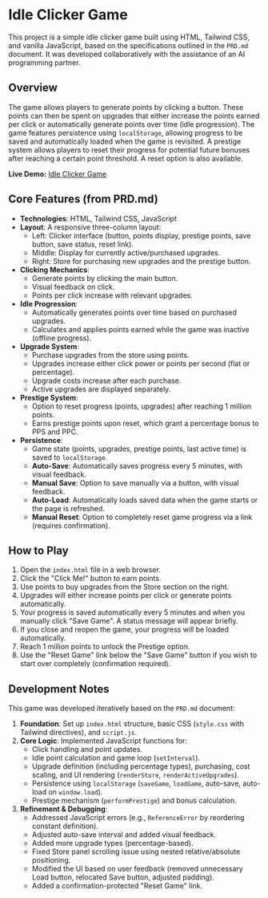 # Idle Clicker Game

This project is a simple idle clicker game built using HTML, Tailwind CSS, and vanilla JavaScript, based on the specifications outlined in the `PRD.md` document. It was developed collaboratively with the assistance of an AI programming partner.

## Overview

The game allows players to generate points by clicking a button. These points can then be spent on upgrades that either increase the points earned per click or automatically generate points over time (idle progression). The game features persistence using `localStorage`, allowing progress to be saved and automatically loaded when the game is revisited. A prestige system allows players to reset their progress for potential future bonuses after reaching a certain point threshold. A reset option is also available.

**Live Demo:** [Idle Clicker Game](https://crwgrant.github.io/ai_idle_clicker_game/)

## Core Features (from PRD.md)

*   **Technologies**: HTML, Tailwind CSS, JavaScript
*   **Layout**: A responsive three-column layout:
    *   Left: Clicker interface (button, points display, prestige points, save button, save status, reset link).
    *   Middle: Display for currently active/purchased upgrades.
    *   Right: Store for purchasing new upgrades and the prestige button.
*   **Clicking Mechanics**:
    *   Generate points by clicking the main button.
    *   Visual feedback on click.
    *   Points per click increase with relevant upgrades.
*   **Idle Progression**:
    *   Automatically generates points over time based on purchased upgrades.
    *   Calculates and applies points earned while the game was inactive (offline progress).
*   **Upgrade System**:
    *   Purchase upgrades from the store using points.
    *   Upgrades increase either click power or points per second (flat or percentage).
    *   Upgrade costs increase after each purchase.
    *   Active upgrades are displayed separately.
*   **Prestige System**:
    *   Option to reset progress (points, upgrades) after reaching 1 million points.
    *   Earns prestige points upon reset, which grant a percentage bonus to PPS and PPC.
*   **Persistence**:
    *   Game state (points, upgrades, prestige points, last active time) is saved to `localStorage`.
    *   **Auto-Save**: Automatically saves progress every 5 minutes, with visual feedback.
    *   **Manual Save**: Option to save manually via a button, with visual feedback.
    *   **Auto-Load**: Automatically loads saved data when the game starts or the page is refreshed.
    *   **Manual Reset**: Option to completely reset game progress via a link (requires confirmation).

## How to Play

1.  Open the `index.html` file in a web browser.
2.  Click the "Click Me!" button to earn points.
3.  Use points to buy upgrades from the Store section on the right.
4.  Upgrades will either increase points per click or generate points automatically.
5.  Your progress is saved automatically every 5 minutes and when you manually click "Save Game". A status message will appear briefly.
6.  If you close and reopen the game, your progress will be loaded automatically.
7.  Reach 1 million points to unlock the Prestige option.
8.  Use the "Reset Game" link below the "Save Game" button if you wish to start over completely (confirmation required).

## Development Notes

This game was developed iteratively based on the `PRD.md` document:

1.  **Foundation**: Set up `index.html` structure, basic CSS (`style.css` with Tailwind directives), and `script.js`.
2.  **Core Logic**: Implemented JavaScript functions for:
    *   Click handling and point updates.
    *   Idle point calculation and game loop (`setInterval`).
    *   Upgrade definition (including percentage types), purchasing, cost scaling, and UI rendering (`renderStore`, `renderActiveUpgrades`).
    *   Persistence using `localStorage` (`saveGame`, `loadGame`, auto-save, auto-load on `window.load`).
    *   Prestige mechanism (`performPrestige`) and bonus calculation.
3.  **Refinement & Debugging**:
    *   Addressed JavaScript errors (e.g., `ReferenceError` by reordering constant definition).
    *   Adjusted auto-save interval and added visual feedback.
    *   Added more upgrade types (percentage-based).
    *   Fixed Store panel scrolling issue using nested relative/absolute positioning.
    *   Modified the UI based on user feedback (removed unnecessary Load button, relocated Save button, adjusted padding).
    *   Added a confirmation-protected "Reset Game" link. 